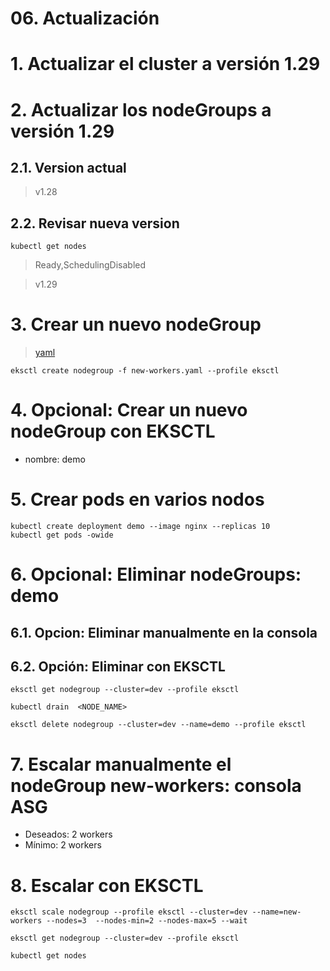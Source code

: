 # 06. Actualización <!-- omit in toc -->

# 1. Actualizar el cluster a versión 1.29
# 2. Actualizar los nodeGroups a versión 1.29
## 2.1. Version actual
> v1.28

## 2.2. Revisar nueva version
```
kubectl get nodes
```
>  Ready,SchedulingDisabled

> v1.29

# 3. Crear un nuevo nodeGroup
> [yaml](./assets/cluster/new-workers.yaml)

```
eksctl create nodegroup -f new-workers.yaml --profile eksctl
```

# 4. Opcional: Crear un nuevo nodeGroup con EKSCTL
- nombre: demo

# 5. Crear pods en varios nodos
```
kubectl create deployment demo --image nginx --replicas 10
kubectl get pods -owide
```
# 6. Opcional: Eliminar nodeGroups: demo
## 6.1. Opcion: Eliminar manualmente en la consola

## 6.2. Opción: Eliminar con EKSCTL
```
eksctl get nodegroup --cluster=dev --profile eksctl

kubectl drain  <NODE_NAME>

eksctl delete nodegroup --cluster=dev --name=demo --profile eksctl
```

# 7. Escalar manualmente el nodeGroup new-workers: consola ASG

- Deseados: 2 workers
- Mínimo: 2 workers

# 8. Escalar con EKSCTL
```
eksctl scale nodegroup --profile eksctl --cluster=dev --name=new-workers --nodes=3  --nodes-min=2 --nodes-max=5 --wait

eksctl get nodegroup --cluster=dev --profile eksctl

kubectl get nodes
```
